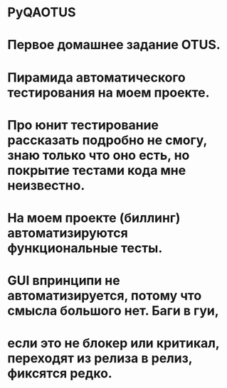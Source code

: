 # PyQAOTUS
# Первое домашнее задание OTUS.
# Пирамида автоматического тестирования на моем проекте.
# Про юнит тестирование рассказать подробно не смогу, знаю только что оно есть, но покрытие тестами кода мне неизвестно.
# На моем проекте (биллинг) автоматизируются функциональные тесты.
# GUI впринципи не автоматизируется, потому что смысла большого нет. Баги в гуи,
# если это не блокер или критикал, переходят из релиза в релиз, фиксятся редко.